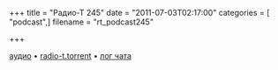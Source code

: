 +++
title = "Радио-Т 245"
date = "2011-07-03T02:17:00"
categories = [ "podcast",]
filename = "rt_podcast245"

+++

[аудио](https://archive.rucast.net/radio-t/media/rt_podcast245.mp3) • [radio-t.torrent](http://www.radio-t.com/torrents/rt_podcast245.mp3.torrent) • [лог чата](http://chat.radio-t.com/logs/radio-t-245.html)<audio src="https://archive.rucast.net/radio-t/media/rt_podcast245.mp3" preload="none"></audio>
